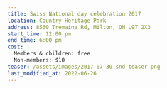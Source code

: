 ```yaml
---
title: Swiss National day celebration 2017
location: Country Heritage Park
address: 8560 Tremaine Rd, Milton, ON L9T 2X3
start_time: 12:00 pm
end_time: 6:00 pm
cost: |
  Members & children: free
  Non-members: $10
teaser: /assets/images/2017-07-30-snd-teaser.png
last_modified_at: 2022-06-26
---
```

